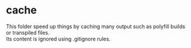 # cache

This folder speed up things by caching many output such as polyfill builds or transpiled files.  
Its content is ignored using .gitignore rules.
